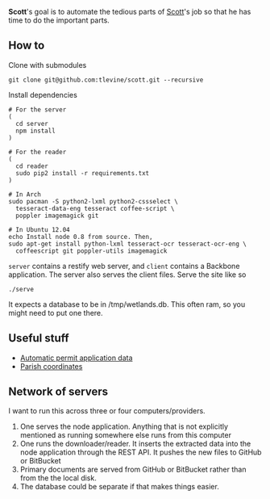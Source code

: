 **Scott**'s goal is to automate the tedious parts of
[Scott](http://healthygulf.org/who-we-are/staff/)'s
job so that he has time to do the important parts.

## How to

Clone with submodules

    git clone git@github.com:tlevine/scott.git --recursive

Install dependencies

    # For the server
    (
      cd server
      npm install
    )

    # For the reader
    (
      cd reader
      sudo pip2 install -r requirements.txt
    )

    # In Arch
    sudo pacman -S python2-lxml python2-cssselect \
      tesseract-data-eng tesseract coffee-script \
      poppler imagemagick git

    # In Ubuntu 12.04
    echo Install node 0.8 from source. Then,
    sudo apt-get install python-lxml tesseract-ocr tesseract-ocr-eng \
      coffeescript git poppler-utils imagemagick

`server` contains a restify web server, and `client`
contains a Backbone application. The server also serves
the client files. Serve the site like so

    ./serve

It expects a database to be in /tmp/wetlands.db. This
often ram, so you might need to put one there.

## Useful stuff

* [Automatic permit application data](http://wetlands.thomaslevine.com)
* [Parish coordinates](https://twitter.com/ian_villeda/status/267334042507169793)

## Network of servers
I want to run this across three or four computers/providers.

1. One serves the node application. Anything that is not explicitly mentioned
    as running somewhere else runs from this computer
2. One runs the downloader/reader. It inserts the extracted data into the node
    application through the REST API. It pushes the new files to GitHub or
    BitBucket
3. Primary documents are served from GitHub or BitBucket rather than
    from the the local disk.
4. The database could be separate if that makes things easier.
